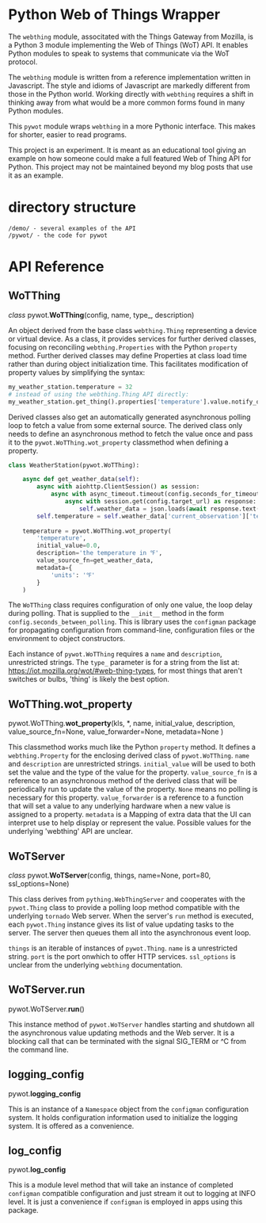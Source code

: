 # Python Web of Things Wrapper

The `webthing` module, associtated with the Things Gateway from Mozilla, is a
Python 3 module implementing the Web of Things (WoT) API.  It enables Python
modules to speak to systems that communicate via the WoT protocol.

The `webthing` module is written from a reference implementation written in
Javascript.  The style and idioms of Javascript are markedly different from
those in the Python world.  Working directly with `webthing` requires a shift
in thinking away from what would be a more common forms found in many Python
modules.

This `pywot` module wraps `webthing` in a more Pythonic interface.  This makes
for shorter, easier to read programs.

This project is an experiment.  It is meant as an educational tool giving an
example on how someone could make a full featured Web of Thing API for Python.
This project may not be maintained beyond my blog posts that use it as an example.

# directory structure
    /demo/ - several examples of the API
    /pywot/ - the code for pywot

# API Reference

## WoTThing
*class* pywot.**WoTThing**(config, name, type_, description)

An object derived from the base class `webthing.Thing` representing a device or virtual device. As a class, it provides services for further derived classes, focusing on reconciling `webthing.Properties` with the Python `property` method. Further derived classes may define Properties at class load time rather than during object initialization time. This facilitates modification of property values by simplifying the
syntax:
```python
my_weather_station.temperature = 32
# instead of using the webthing.Thing API directly:
my_weather_station.get_thing().properties['temperature'].value.notify_of_external_update(32)
```
Derived classes also get an automatically generated asynchronous polling loop to fetch a value from some external source.
The derived class only needs to define an asynchronous method to fetch the value once and pass it to the 
`pywot.WoTThing.wot_property` classmethod when defining a property.

```python
class WeatherStation(pywot.WoTThing):

    async def get_weather_data(self):
        async with aiohttp.ClientSession() as session:
            async with async_timeout.timeout(config.seconds_for_timeout):
                async with session.get(config.target_url) as response:
                    self.weather_data = json.loads(await response.text())
        self.temperature = self.weather_data['current_observation']['temp_f']
    
    temperature = pywot.WoTThing.wot_property(
        'temperature',
        initial_value=0.0,
        description='the temperature in ℉',
        value_source_fn=get_weather_data,
        metadata={
            'units': '℉'
        }
    )
```
The `WoTThing` class requires configuration of only one value, the loop delay during polling.  That is supplied to the `__init__` method in the form `config.seconds_between_polling`.  This is library uses the `configman` package for propagating 
configuration from command-line, configuration files or the environment to object constructors.

Each instance of `pywot.WoTThing` requires a `name` and `description`, unrestricted strings.  The `type_` parameter is for a string from
the list at: https://iot.mozilla.org/wot/#web-thing-types, for most things that aren't switches or bulbs, 
'thing' is likely the best option.

## WoTThing.wot_property
pywot.WoTThing.**wot_property**(kls,
        *,
        name,
        initial_value,
        description,
        value_source_fn=None,
        value_forwarder=None,
        metadata=None
)

This classmethod works much like the Python `property` method.  It defines a `webthing.Property` for the enclosing derived class 
of `pywot.WoTThing`.  `name` and `description` are unrestricted strings.  `initial_value` will be used to both set the 
value and the type of the value for the property.  `value_source_fn` is a reference to an asynchronous method of the derived
class that will be periodically run to update the value of the property.  `None` means no polling is necessary for this 
property. `value_forwarder` is a reference to a function that will set a value to any underlying hardware when a new value 
is assigned to a property.  `metadata` is a Mapping of extra data that the UI can interpret use to help display or represent 
the value.  Possible values for the underlying 'webthing' API are unclear.


## WoTServer
*class* pywot.**WoTServer**(config, things, name=None, port=80, ssl_options=None)

This class derives from `pything.WebThingServer` and cooperates with the `pywot.Thing` class to provide a polling loop method
compatible with the underlying `tornado` Web server.  When the server's `run` method is executed, each `pywot.Thing` instance
gives its list of value updating tasks to the server.  The server then queues them all into the asynchronous event loop.  

`things` is an iterable of instances of `pywot.Thing`.  `name` is a unrestricted string.  `port` is the port onwhich to offer
HTTP services. `ssl_options` is unclear from the underlying `webthing` documentation.

## WoTServer.**run**
pywot.WoTServer.**run**()

This instance method of `pywot.WoTServer` handles starting and shutdown all the asynchronous value updating methods and 
the Web server.  It is a blocking call that can be terminated with the signal SIG_TERM or ^C from the command line.


## logging_config
pywot.**logging_config**

This is an instance of a `Namespace` object from the `configman` configuration system.  It holds configuration information
used to initialize the logging system.  It is offered as a convenience.  

## log_config
pywot.**log_config**

This is a module level method that will take an instance of completed `configman` compatible configuration and just stream
it out to logging at INFO level.  It is just a convenience if `configman` is employed in apps using this package.


